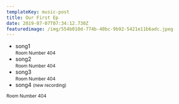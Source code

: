 ```yaml
---
templateKey: music-post
title: Our First Ep
date: 2019-07-07T07:34:12.730Z
featuredimage: /img/554b010d-774b-40bc-9b92-5421e11b6adc.jpeg
---
```

* song1\
<small>Room Number 404</small>
* song2  
<small>Room Number 404</small>
* song3  
<small>Room Number 404</small>
* song4 <small>(new recording)</small>

<small>Room Number 404</small>
